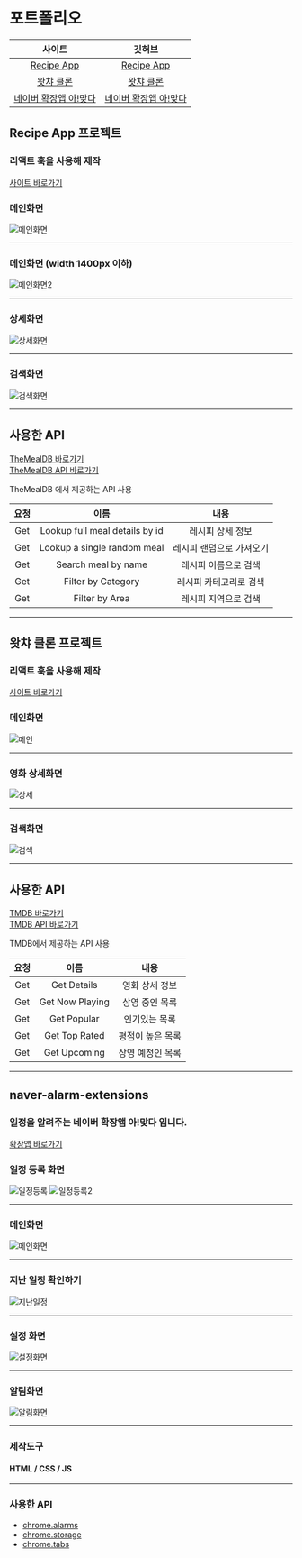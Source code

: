 # 포트폴리오

|                                             사이트                                             |                                     깃허브                                     |
| :--------------------------------------------------------------------------------------------: | :----------------------------------------------------------------------------: |
|                      [Recipe App](https://jihoon-recipe-app.netlify.app)                       |         [Recipe App](https://github.com/JiHoon-0330/recipe-app-recat)          |
|                      [왓챠 클론](https://jihoon-watcha-clone.netlify.app)                      |         [왓챠 클론](https://github.com/JiHoon-0330/watcha-clone-react)         |
| [네이버 확장앱 아!맞다](https://store.whale.naver.com/detail/dbiaodjlomkfimfdajcpdgefpplhbche) | [네이버 확장앱 아!맞다](https://github.com/JiHoon-0330/naver-alarm-extensions) |

## Recipe App 프로젝트

### 리액트 훅을 사용해 제작

[사이트 바로가기](https://jihoon-recipe-app.netlify.app)

### 메인화면

![메인화면](https://user-images.githubusercontent.com/58219394/104287626-0f4a0b00-54fa-11eb-80c5-ff9fc5a579e4.png)

---

### 메인화면 (width 1400px 이하)

![메인화면2](https://user-images.githubusercontent.com/58219394/104287621-0eb17480-54fa-11eb-8365-9b3535fcd9ac.png)

---

### 상세화면

![상세화면](https://user-images.githubusercontent.com/58219394/104287628-0fe2a180-54fa-11eb-8406-c00c39400bb9.png)

---

### 검색화면

![검색화면](https://user-images.githubusercontent.com/58219394/104287607-0bb68400-54fa-11eb-9848-271c414cfcc4.png)

---

## 사용한 API

[TheMealDB 바로가기](https://www.themealdb.com/)  
[TheMealDB API 바로가기](https://www.themealdb.com/api.php)

TheMealDB 에서 제공하는 API 사용

| 요청 |              이름              |           내용           |
| :--: | :----------------------------: | :----------------------: |
| Get  | Lookup full meal details by id |     레시피 상세 정보     |
| Get  |  Lookup a single random meal   | 레시피 랜덤으로 가져오기 |
| Get  |      Search meal by name       |   레시피 이름으로 검색   |
| Get  |       Filter by Category       |  레시피 카테고리로 검색  |
| Get  |         Filter by Area         |   레시피 지역으로 검색   |

---

## 왓챠 클론 프로젝트

### 리액트 훅을 사용해 제작

[사이트 바로가기 ](https://jihoon-0330.github.io/watch-clone-react/)

### 메인화면

![메인](https://user-images.githubusercontent.com/58219394/104290456-b54b4480-54fd-11eb-9fc4-2da7b4a37d72.png)

---

### 영화 상세화면

![상세](https://user-images.githubusercontent.com/58219394/104290462-b67c7180-54fd-11eb-8a13-2ad28d7998c5.png)

---

### 검색화면

![검색](https://user-images.githubusercontent.com/58219394/104290448-b2505400-54fd-11eb-864e-bf7d4eece994.png)

---

## 사용한 API

[TMDB 바로가기](https://www.themoviedb.org/?language=ko)  
[TMDB API 바로가기](https://developers.themoviedb.org/3/movies/get-movie-details)

TMDB에서 제공하는 API 사용

| 요청 |      이름       |       내용       |
| :--: | :-------------: | :--------------: |
| Get  |   Get Details   |  영화 상세 정보  |
| Get  | Get Now Playing |  상영 중인 목록  |
| Get  |   Get Popular   |  인기있는 목록   |
| Get  |  Get Top Rated  | 평점이 높은 목록 |
| Get  |  Get Upcoming   | 상영 예정인 목록 |

---

## naver-alarm-extensions

### 일정을 알려주는 네이버 확장앱 아!맞다 입니다.

[확장앱 바로가기](https://store.whale.naver.com/detail/dbiaodjlomkfimfdajcpdgefpplhbche)

### 일정 등록 화면

![일정등록](https://user-images.githubusercontent.com/58219394/104394419-eb360a80-5589-11eb-9911-c2a86f318493.png)
![일정등록2](https://user-images.githubusercontent.com/58219394/104394415-ea9d7400-5589-11eb-8eaf-45c8bb0c037c.png)

---

### 메인화면

![메인화면](https://user-images.githubusercontent.com/58219394/104394420-eb360a80-5589-11eb-84ec-597ffbe5bdc5.png)

---

### 지난 일정 확인하기

![지난일정](https://user-images.githubusercontent.com/58219394/104394409-e8d3b080-5589-11eb-8aed-d87f0b8f4e2b.png)

---

### 설정 화면

![설정화면](https://user-images.githubusercontent.com/58219394/104394412-ea04dd80-5589-11eb-8c47-4898c29597e3.png)

---

### 알림화면

![알림화면](https://user-images.githubusercontent.com/58219394/104394927-ef165c80-558a-11eb-8566-2e0f6998c3ba.png)

---

### 제작도구

#### HTML / CSS / JS

---

### 사용한 API

- [chrome.alarms](https://developer.chrome.com/docs/extensions/reference/alarms)
- [chrome.storage](https://developer.chrome.com/docs/extensions/reference/storage)
- [chrome.tabs](https://developer.chrome.com/docs/extensions/reference/tabs)
